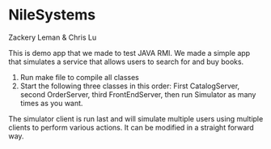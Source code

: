 # NileSystems
Zackery Leman & Chris Lu

This is demo app that we made to test JAVA RMI. We made a simple app that simulates a service that allows users to search for and buy books.



1. Run make file to compile all classes
2. Start the following three classes in this order: First CatalogServer, second OrderServer, third FrontEndServer, then run Simulator as many times as you want.

The simulator client is run last and will simulate multiple users using multiple clients to perform various actions. It can be modified in a straight forward way. 
